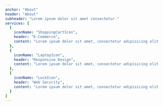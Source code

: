 ```yaml
---
anchor: "About"
header: "About"
subheader: "Lorem ipsum dolor sit amet consectetur."
services: [
  {
    iconName: "ShoppingCartIcon",
    header: "E-Commerce",
    content: "Lorem ipsum dolor sit amet, consectetur adipisicing elit. Minima maxime quam architecto quo inventore harum ex magni, dicta impedit."
  },
  {
    iconName: "LaptopIcon",
    header: "Responsive Design",
    content: "Lorem ipsum dolor sit amet, consectetur adipisicing elit. Minima maxime quam architecto quo inventore harum ex magni, dicta impedit."
  },
  {
    iconName: "LockIcon",
    header: "Web Security",
    content: "Lorem ipsum dolor sit amet, consectetur adipisicing elit. Minima maxime quam architecto quo inventore harum ex magni, dicta impedit."
  }
]
---
```

